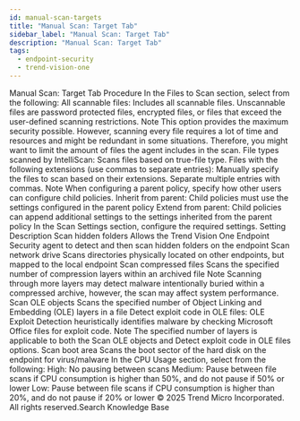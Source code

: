 ```yaml
---
id: manual-scan-targets
title: "Manual Scan: Target Tab"
sidebar_label: "Manual Scan: Target Tab"
description: "Manual Scan: Target Tab"
tags:
  - endpoint-security
  - trend-vision-one
---
```


 Manual Scan: Target Tab Procedure In the Files to Scan section, select from the following: All scannable files: Includes all scannable files. Unscannable files are password protected files, encrypted files, or files that exceed the user-defined scanning restrictions. Note This option provides the maximum security possible. However, scanning every file requires a lot of time and resources and might be redundant in some situations. Therefore, you might want to limit the amount of files the agent includes in the scan. File types scanned by IntelliScan: Scans files based on true-file type. Files with the following extensions (use commas to separate entries): Manually specify the files to scan based on their extensions. Separate multiple entries with commas. Note When configuring a parent policy, specify how other users can configure child policies. Inherit from parent: Child policies must use the settings configured in the parent policy Extend from parent: Child policies can append additional settings to the settings inherited from the parent policy In the Scan Settings section, configure the required settings. Setting Description Scan hidden folders Allows the Trend Vision One Endpoint Security agent to detect and then scan hidden folders on the endpoint Scan network drive Scans directories physically located on other endpoints, but mapped to the local endpoint Scan compressed files Scans the specified number of compression layers within an archived file Note Scanning through more layers may detect malware intentionally buried within a compressed archive, however, the scan may affect system performance. Scan OLE objects Scans the specified number of Object Linking and Embedding (OLE) layers in a file Detect exploit code in OLE files: OLE Exploit Detection heuristically identifies malware by checking Microsoft Office files for exploit code. Note The specified number of layers is applicable to both the Scan OLE objects and Detect exploit code in OLE files options. Scan boot area Scans the boot sector of the hard disk on the endpoint for virus/malware In the CPU Usage section, select from the following: High: No pausing between scans Medium: Pause between file scans if CPU consumption is higher than 50%, and do not pause if 50% or lower Low: Pause between file scans if CPU consumption is higher than 20%, and do not pause if 20% or lower © 2025 Trend Micro Incorporated. All rights reserved.Search Knowledge Base